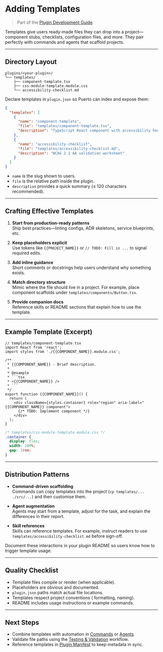 # Adding Templates
> Part of the [Plugin Development Guide](index.md).

Templates give users ready-made files they can drop into a project—component stubs, checklists, configuration files, and more. They pair perfectly with commands and agents that scaffold projects.

---

## Directory Layout

```
plugins/<your-plugin>/
└── templates/
    ├── component-template.tsx
    ├── css-module-template.module.css
    └── accessibility-checklist.md
```

Declare templates in `plugin.json` so Puerto can index and expose them:

```json
{
  "templates": [
    {
      "name": "component-template",
      "file": "templates/component-template.tsx",
      "description": "TypeScript React component with accessibility hooks"
    },
    {
      "name": "accessibility-checklist",
      "file": "templates/accessibility-checklist.md",
      "description": "WCAG 2.1 AA validation worksheet"
    }
  ]
}
```

- `name` is the slug shown to users.
- `file` is the relative path inside the plugin.
- `description` provides a quick summary (≤ 120 characters recommended).

---

## Crafting Effective Templates

1. **Start from production-ready patterns**  
   Ship best practices—linting configs, ADR skeletons, service blueprints, etc.

2. **Keep placeholders explicit**  
   Use tokens like `{{PROJECT_NAME}}` or `// TODO: Fill in ...` to signal required edits.

3. **Add inline guidance**  
   Short comments or docstrings help users understand why something exists.

4. **Match directory structure**  
   Mimic where the file should live in a project. For example, place component scaffolds under `templates/components/Button.tsx`.

5. **Provide companion docs**  
   Reference skills or README sections that explain how to use the template.

---

## Example Template (Excerpt)

```tsx
// templates/component-template.tsx
import React from 'react';
import styles from './{{COMPONENT_NAME}}.module.css';

/**
 * {{COMPONENT_NAME}} - Brief description.
 *
 * @example
 * ```tsx
 * <{{COMPONENT_NAME}} />
 * ```
 */
export function {{COMPONENT_NAME}}() {
  return (
    <div className={styles.container} role="region" aria-label="{{COMPONENT_NAME}} component">
      {/* TODO: Implement component */}
    </div>
  );
}
```

```css
/* templates/css-module-template.module.css */
.container {
  display: flex;
  width: 100%;
  gap: 1rem;
}
```

---

## Distribution Patterns

- **Command-driven scaffolding**  
  Commands can copy templates into the project (`cp templates/... ./src/...`) and then customise them.

- **Agent augmentation**  
  Agents may start from a template, adjust for the task, and explain the differences in their report.

- **Skill references**  
  Skills can reference templates. For example, instruct readers to use `templates/accessibility-checklist.md` before sign-off.

Document these interactions in your plugin README so users know how to trigger template usage.

---

## Quality Checklist

- Template files compile or render (when applicable).
- Placeholders are obvious and documented.
- `plugin.json` paths match actual file locations.
- Templates respect project conventions ( formatting, naming).
- README includes usage instructions or example commands.

---

## Next Steps

- Combine templates with automation in [Commands](commands.md) or [Agents](agents.md).
- Validate file paths using the [Testing & Validation](testing-and-validation.md) workflow.
- Reference templates in [Plugin Manifest](plugin-manifest.md) to keep metadata in sync.
